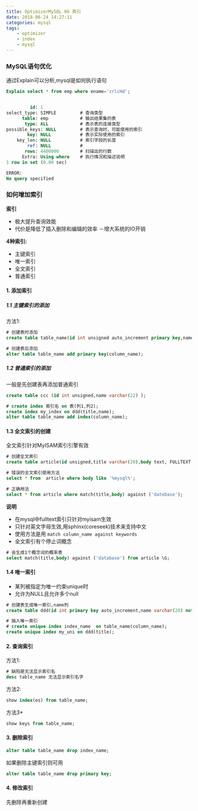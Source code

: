 ```yaml
---
title: OptimizerMySQL 06 索引
date: 2018-06-24 14:27:11
categories: mysql
tags:
    - optimizer
    - index
    - mysql
---
```


### MySQL语句优化

通过Explain可以分析,mysql是如何执行语句

```sql
Explain select * from emp where ename='zrlcHd';


         id: 1         
select_type: SIMPLE         # 查询类型
      table: emp            # 输出结果集的表
       type: ALL            # 表示表的连接类型
possible_keys: NULL         # 表示查询时，可能使用的索引
        key: NULL           # 表示实际使用的索引
    key_len: NULL           # 索引字段的长度
        ref: NULL           # 
       rows: 4400000        # 扫描出的行数
      Extra: Using where    # 执行情况和描述说明
1 row in set (0.00 sec)

ERROR: 
No query specified
```

### 如何增加索引

**索引**

- 极大提升查询效能
- 代价是降低了插入删除和编辑的效率
－增大系统的IO开销

**4种索引:** 
- 主键索引 
- 唯一索引
- 全文索引
- 普通索引

#### 1. 添加索引

##### 1.1 主键索引的添加
方法1:
```sql
# 创建表时添加
create table table_name(id int unsigned auto_increment primary key,name varchar(20) not null default '');

# 创建表后添加
alter table table_name add primary key(column_name);
```

##### 1.2 普通索引的添加
一般是先创建表再添加普通索引
```sql
create table ccc (id int unsigned,name varchar(22) );

# create index 索引名 on 表(列1,列2);
create index my_index on ddd(title,name);
alter table table_name add index(column_name);

```
#### 1.3 全文索引的创建
全文索引针对MyISAM索引引擎有效

```sql
# 创建全文索引
create table article(id unsigned,title varchar(20),body text, FULLTEXT(title,body))engine=MyISAM charset=utf8;

# 错误的全文索引使用方法
select * from  article where body like '%mysql%';

# 正确用法
select * from article where match(title,body) against ('datebase');
```
**说明**
- 在mysql中fulltext索引只针对myisam生效
- 只针对英文字母生效,用sphinx(coreseek)技术来支持中文
- 使用方法是用 `match column_name against keywords`
- 全文索引有个停止词概念
```sql
# 会生成1个概念词的概率表
select match(title,body) against ('database') from article \G;
```

#### 1.4 唯一索引
- 某列被指定为唯一约束unique时
- 允许为NULL且允许多个null


```sql
# 创建表生成唯一索引,name列
create table ddd(id int primary key auto_increment,name varchar(20) not null unique);

# 插入唯一索引
# create unique index index_name  on table_name(column_name);
create unique index my_uni on ddd(title);
```


#### 2. 查询索引

方法1:
```sql
# 缺陷是无法显示索引名
desc table_name 无法显示索引名字
```

方法2:
```sql
show index(es) from table_name;
```

方法3*
```sql
show keys from table_name;
```


#### 3. 删除索引

```sql
alter table table_name drop index_name;
```

如果删除主键索引则可用
```sql
alter table table_name drop primary key;
```

#### 4. 修改索引

先删除再重新创建
